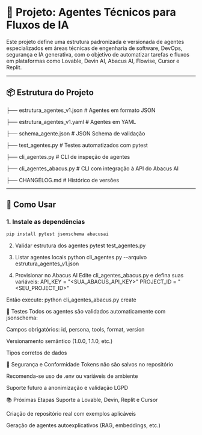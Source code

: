 # 🧠 Projeto: Agentes Técnicos para Fluxos de IA

Este projeto define uma estrutura padronizada e versionada de agentes especializados em áreas técnicas de engenharia de software, DevOps,
segurança e IA generativa, com o objetivo de automatizar tarefas e fluxos em plataformas como Lovable, Devin AI, Abacus AI, Flowise, Cursor e Replit.

---

## 📦 Estrutura do Projeto

├── estrutura_agentes_v1.json # Agentes em formato JSON

├── estrutura_agentes_v1.yaml # Agentes em YAML

├── schema_agente.json # JSON Schema de validação

├── test_agentes.py # Testes automatizados com pytest

├── cli_agentes.py # CLI de inspeção de agentes

├── cli_agentes_abacus.py # CLI com integração à API do Abacus AI

├── CHANGELOG.md # Histórico de versões

---

## 🚀 Como Usar

### 1. Instale as dependências

```bash
pip install pytest jsonschema abacusai
```

2. Validar estrutura dos agentes
pytest test_agentes.py

3. Listar agentes locais
python cli_agentes.py --arquivo estrutura_agentes_v1.json

4. Provisionar no Abacus AI
Edite cli_agentes_abacus.py e defina suas variáveis:
API_KEY = "<SUA_ABACUS_API_KEY>"
PROJECT_ID = "<SEU_PROJECT_ID>"

Então execute:
python cli_agentes_abacus.py create

🧪 Testes
Todos os agentes são validados automaticamente com jsonschema:

Campos obrigatórios: id, persona, tools, format, version

Versionamento semântico (1.0.0, 1.1.0, etc.)

Tipos corretos de dados

🔐 Segurança e Conformidade
Tokens não são salvos no repositório

Recomenda-se uso de .env ou variáveis de ambiente

Suporte futuro a anonimização e validação LGPD

📚 Próximas Etapas
Suporte a Lovable, Devin, Replit e Cursor

Criação de repositório real com exemplos aplicáveis

Geração de agentes autoexplicativos (RAG, embeddings, etc.)

